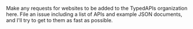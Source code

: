 Make any requests for websites to be added to the TypedAPIs organization here. File an issue including a list of APIs and example JSON documents, and I'll try to get to them as fast as possible.
